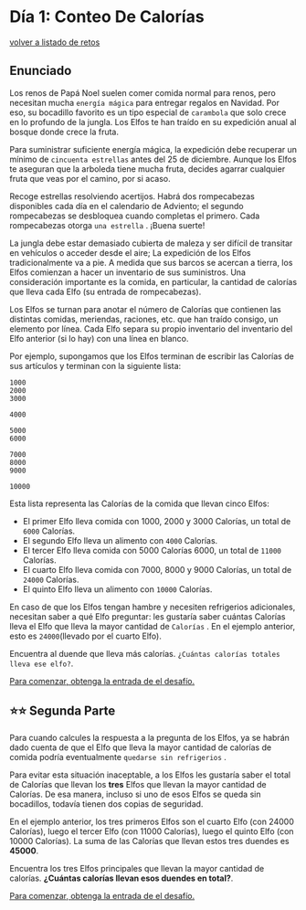 
# Día 1: Conteo De Calorías
[volver a listado de retos](./../../README.md)

## Enunciado

Los renos de Papá Noel suelen comer comida normal para renos, pero necesitan mucha `energía mágica` para entregar regalos en Navidad. Por eso, su bocadillo favorito es un tipo especial de `carambola` que solo crece en lo profundo de la jungla. Los Elfos te han traído en su expedición anual al bosque donde crece la fruta.

Para suministrar suficiente energía mágica, la expedición debe recuperar un mínimo de `cincuenta estrellas` antes del 25 de diciembre. Aunque los Elfos te aseguran que la arboleda tiene mucha fruta, decides agarrar cualquier fruta que veas por el camino, por si acaso.

Recoge estrellas resolviendo acertijos. Habrá dos rompecabezas disponibles cada día en el calendario de Adviento; el segundo rompecabezas se desbloquea cuando completas el primero. Cada rompecabezas otorga `una estrella` . ¡Buena suerte!

La jungla debe estar demasiado cubierta de maleza y ser difícil de transitar en vehículos o acceder desde el aire; La expedición de los Elfos tradicionalmente va a pie. A medida que sus barcos se acercan a tierra, los Elfos comienzan a hacer un inventario de sus suministros. Una consideración importante es la comida, en particular, la cantidad de calorías que lleva cada Elfo (su entrada de rompecabezas).

Los Elfos se turnan para anotar el número de Calorías que contienen las distintas comidas, meriendas, raciones, etc. que han traído consigo, un elemento por línea. Cada Elfo separa su propio inventario del inventario del Elfo anterior (si lo hay) con una línea en blanco.

Por ejemplo, supongamos que los Elfos terminan de escribir las Calorías de sus artículos y terminan con la siguiente lista:

```
1000
2000
3000

4000

5000
6000

7000
8000
9000

10000

```

Esta lista representa las Calorías de la comida que llevan cinco Elfos:

  - El primer Elfo lleva comida con 1000, 2000 y 3000 Calorías, un total de `6000` Calorías.
  - El segundo Elfo lleva un alimento con `4000` Calorías.
  - El tercer Elfo lleva comida con 5000 Calorías 6000, un total de `11000` Calorías.
  - El cuarto Elfo lleva comida con 7000, 8000 y 9000 Calorías, un total de `24000` Calorías.
  - El quinto Elfo lleva un alimento con `10000` Calorías.

En caso de que los Elfos tengan hambre y necesiten refrigerios adicionales, necesitan saber a qué Elfo preguntar: les gustaría saber cuántas Calorías lleva el Elfo que lleva la mayor cantidad de `Calorías` . En el ejemplo anterior, esto es `24000`(llevado por el cuarto Elfo).

Encuentra al duende que lleva más calorías. `¿Cuántas calorías totales lleva ese elfo?`.

[Para comenzar, obtenga la entrada de el desafío.](./input.txt)

## ⭐️⭐️ Segunda Parte

Para cuando calcules la respuesta a la pregunta de los Elfos, ya se habrán dado cuenta de que el Elfo que lleva la mayor cantidad de calorías de comida podría eventualmente `quedarse sin refrigerios` .

Para evitar esta situación inaceptable, a los Elfos les gustaría saber el total de Calorías que llevan los **tres** Elfos que llevan la mayor cantidad de Calorías. De esa manera, incluso si uno de esos Elfos se queda sin bocadillos, todavía tienen dos copias de seguridad.

En el ejemplo anterior, los tres primeros Elfos son el cuarto Elfo (con 24000 Calorías), luego el tercer Elfo (con 11000 Calorías), luego el quinto Elfo (con 10000 Calorías). La suma de las Calorías que llevan estos tres duendes es **45000**.

Encuentra los tres Elfos principales que llevan la mayor cantidad de calorías. **¿Cuántas calorías llevan esos duendes en total?**.

[Para comenzar, obtenga la entrada de el desafío.](./input.txt)